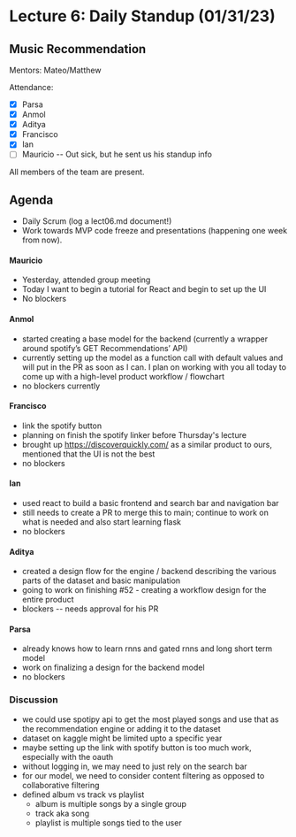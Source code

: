 # Lecture 6: Daily Standup (01/31/23)
## Music Recommendation
Mentors: Mateo/Matthew

Attendance:
 - [X] Parsa
 - [X] Anmol
 - [X] Aditya
 - [X] Francisco
 - [X] Ian
 - [ ] Mauricio -- Out sick, but he sent us his standup info

All members of the team are present.

## Agenda
- Daily Scrum (log a lect06.md document!)
- Work towards MVP code freeze and presentations (happening one week from now).


#### Mauricio
- Yesterday, attended group meeting
- Today I want to begin a tutorial for React and begin to set up the UI
- No blockers

#### Anmol
- started creating a base model for the backend (currently a wrapper around spotify’s GET Recommendations’ API)
- currently setting up the model as a function call with default values and will put in the PR as soon as I can. I plan on working with you all today to come up with a high-level product workflow / flowchart
- no blockers currently

#### Francisco
- link the spotify button
- planning on finish the spotify linker before Thursday's lecture
- brought up https://discoverquickly.com/ as a similar product to ours, mentioned that the UI is not the best
- no blockers

#### Ian
- used react to build a basic frontend and search bar and navigation bar
- still needs to create a PR to merge this to main; continue to work on what is needed and also start learning flask
- no blockers

#### Aditya
- created a design flow for the engine / backend describing the various parts of the dataset and basic manipulation
- going to work on finishing #52 - creating a workflow design for the entire product
- blockers -- needs approval for his PR

#### Parsa
- already knows how to learn rnns and gated rnns and long short term model
- work on finalizing a design for the backend model
- no blockers

### Discussion
- we could use spotipy api to get the most played songs and use that as the recommendation engine or adding it to the dataset
- dataset on kaggle might be limited upto a specific year
- maybe setting up the link with spotify button is too much work, especially with the oauth
- without logging in, we may need to just rely on the search bar
- for our model, we need to consider content filtering as opposed to collaborative filtering
- defined album vs track vs playlist
    - album is multiple songs by a single group
    - track aka song
    - playlist is multiple songs tied to the user
